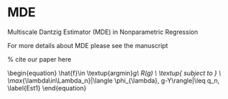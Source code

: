 # MDE
Multiscale Dantzig Estimator (MDE) in Nonparametric Regression

For more details about MDE please see the manuscript

% cite our paper here

\begin{equation}
\hat{f}\in \textup{argmin}_g\ R(g) \ \textup{ subject to } \ \max_{\lambda\in\Lambda_n}|\langle \phi_{\lambda}, g-Y\rangle|\leq q_n, \label{Est1}
\end{equation}
